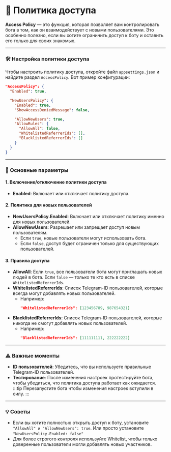 # 🔐 Политика доступа

**Access Policy** — это функция, которая позволяет вам контролировать бота в том, как он взаимодействует с новыми пользователями. Это особенно полезно, если вы хотите ограничить доступ к боту и оставить его только для своих знакомых.

---

### 🛠 Настройка политики доступа

Чтобы настроить политику доступа, откройте файл `appsettings.json` и найдите раздел `AccessPolicy`. Вот пример конфигурации:

```json showLineNumbers
"AccessPolicy": {
  "Enabled": true,

  "NewUsersPolicy": {
    "Enabled": true,
    "ShowAccessDeniedMessage": false,

    "AllowNewUsers": true,
    "AllowRules": {
      "AllowAll": false,
      "WhitelistedReferrerIds": [],
      "BlacklistedReferrerIds": []
    }
  }
}
```

---

### 🎯 Основные параметры

#### 1. **Включение/отключение политики доступа**
- **Enabled**: Включает или отключает политику доступа.

#### 2. **Политика для новых пользователей**
- **NewUsersPolicy.Enabled**: Включает или отключает политику именно для новых пользователей.
- **AllowNewUsers**: Разрешает или запрещает доступ новым пользователям.
  - Если `true`, новые пользователи могут использовать бота.
  - Если `false`, доступ будет ограничен только для существующих пользователей.

#### 3. **Правила доступа**
- **AllowAll**: Если `true`, все пользователи бота могут приглашать новых людей в бота. Если `false` — только те кто есть в списке `WhitelistedReferrerIds`.
- **WhitelistedReferrerIds**: Список Telegram-ID пользователей, которые всегда могут добавлять новых пользователей.
   - Например:
     ```json showLineNumbers
     "WhitelistedReferrerIds": [123456789, 987654321]
     ```
- **BlacklistedReferrerIds**: Список Telegram-ID пользователей, которые никогда не смогут добавлять новых пользователей.
   - Например:
     ```json showLineNumbers
     "BlacklistedReferrerIds": [111111111, 222222222]
     ```

---

### ⚠️ Важные моменты

- **ID пользователей**: Убедитесь, что вы используете правильные Telegram-ID пользователей.
- **Тестирование**: После изменения настроек протестируйте бота, чтобы убедиться, что политика доступа работает как ожидается.
   :::tip
    Перезапустите бота чтобы изменения настроек вступили в силу.
   :::

---

### 💡 Советы

- Если вы хотите полностью открыть доступ к боту, установите `"AllowAll" и "AllowNewUsers": true`. Или просто установите `"NewUsersPolicy.Enabled: false"`
- Для более строгого контроля используйте Whitelist, чтобы только доверенные пользователи могли добавлять новых участников.
